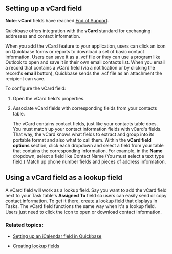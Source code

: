 ## Setting up a vCard field

**Note**: **vCard** fields have reached [End of Support](https://helpv2.quickbase.com/hc/en-us/articles/4570319163156).

Quickbase offers integration with the **vCard** standard for exchanging addresses and contact information.

When you add the vCard feature to your application, users can click an icon on Quickbase forms or reports to download a set of basic contact information. Users can save it as a .vcf file or they can use a program like Outlook to open and save it in their own email contacts list. When you email a record that contains a vCard field (via a notification or by clicking the record's **email** button), Quickbase sends the .vcf file as an attachment the recipient can save.

To configure the vCard field:

1.  Open the vCard field's properties.
    
2.  Associate vCard fields with corresponding fields from your contacts table.
    
    The vCard contains contact fields, just like your contacts table does. You must match up your contact information fields with vCard's fields. That way, the vCard knows what fields to extract and group into its portable format and also what to call them. Within the **vCard field options** section, click each dropdown and select a field from your table that contains the corresponding information. For example, in the **Name** dropdown, select a field like Contact Name (You must select a text type field.) Match up phone number fields and pieces of address information.
    

## Using a vCard field as a lookup field

A vCard field will work as a lookup field. Say you want to add the vCard field next to your Task table's **Assigned To** field so users can easily send or copy contact information. To get it there, [create a lookup field](https://helpv2.quickbase.com/hc/en-us/articles/4570275339156-Creating-lookup-fields-) that displays in Tasks. The vCard field functions the same way when it's a lookup field. Users just need to click the icon to open or download contact information.

### Related topics:

-   [Setting up an iCalendar field in Quickbase](https://helpv2.quickbase.com/hc/en-us/articles/4570324787988-Set-Up-an-iCalendar-Field-)
    
-   [Creating lookup fields](https://helpv2.quickbase.com/hc/en-us/articles/4570275339156-Creating-lookup-fields-)